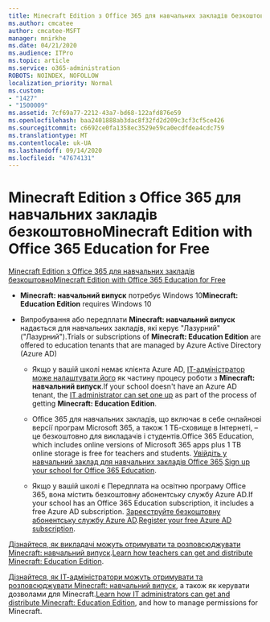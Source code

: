 ```yaml
---
title: Minecraft Edition з Office 365 для навчальних закладів безкоштовно
ms.author: cmcatee
author: cmcatee-MSFT
manager: mnirkhe
ms.date: 04/21/2020
ms.audience: ITPro
ms.topic: article
ms.service: o365-administration
ROBOTS: NOINDEX, NOFOLLOW
localization_priority: Normal
ms.custom:
- "1427"
- "1500009"
ms.assetid: 7cf69a77-2212-43a7-bd68-122afd876e59
ms.openlocfilehash: baa2401888ab3dac8f32fd2d209c3cf3cf5ce426
ms.sourcegitcommit: c6692ce0fa1358ec3529e59ca0ecdfdea4cdc759
ms.translationtype: MT
ms.contentlocale: uk-UA
ms.lasthandoff: 09/14/2020
ms.locfileid: "47674131"
---
```

# <a name="minecraft-edition-with-office-365-education-for-free"></a><span data-ttu-id="50f62-102">Minecraft Edition з Office 365 для навчальних закладів безкоштовно</span><span class="sxs-lookup"><span data-stu-id="50f62-102">Minecraft Edition with Office 365 Education for Free</span></span>

[<span data-ttu-id="50f62-103">Minecraft Edition з Office 365 для навчальних закладів безкоштовно</span><span class="sxs-lookup"><span data-stu-id="50f62-103">Minecraft Edition with Office 365 Education for Free</span></span>](https://docs.microsoft.com/education/windows/get-minecraft-for-education)
  
- <span data-ttu-id="50f62-104">**Minecraft: навчальний випуск** потребує Windows 10</span><span class="sxs-lookup"><span data-stu-id="50f62-104">**Minecraft: Education Edition** requires Windows 10</span></span>

- <span data-ttu-id="50f62-105">Випробування або передплати **Minecraft: навчальний випуск** надається для навчальних закладів, які керує "Лазурний" ("Лазурний").</span><span class="sxs-lookup"><span data-stu-id="50f62-105">Trials or subscriptions of **Minecraft: Education Edition** are offered to education tenants that are managed by Azure Active Directory (Azure AD)</span></span>

  - <span data-ttu-id="50f62-106">Якщо у вашій школі немає клієнта Azure AD, [ІТ-адміністратор може налаштувати його](https://docs.microsoft.com/education/windows/school-get-minecraft) як частину процесу роботи з **Minecraft: навчальний випуск**.</span><span class="sxs-lookup"><span data-stu-id="50f62-106">If your school doesn't have an Azure AD tenant, the [IT administrator can set one up](https://docs.microsoft.com/education/windows/school-get-minecraft) as part of the process of getting **Minecraft: Education Edition**.</span></span>

  - <span data-ttu-id="50f62-107">Office 365 для навчальних закладів, що включає в себе онлайнові версії програм Microsoft 365, а також 1 ТБ-сховище в Інтернеті, – це безкоштовно для викладачів і студентів.</span><span class="sxs-lookup"><span data-stu-id="50f62-107">Office 365 Education, which includes online versions of Microsoft 365 apps plus 1 TB online storage is free for teachers and students.</span></span> <span data-ttu-id="50f62-108">[Увійдіть у навчальний заклад для навчальних закладів Office 365](https://products.office.com/academic/office-365-education-plan).</span><span class="sxs-lookup"><span data-stu-id="50f62-108">[Sign up your school for Office 365 Education](https://products.office.com/academic/office-365-education-plan).</span></span>

  - <span data-ttu-id="50f62-109">Якщо у вашій школі є Передплата на освітню програму Office 365, вона містить безкоштовну абонентську службу Azure AD.</span><span class="sxs-lookup"><span data-stu-id="50f62-109">If your school has an Office 365 Education subscription, it includes a free Azure AD subscription.</span></span> <span data-ttu-id="50f62-110">[Зареєструйте безкоштовну абонентську службу Azure AD](https://msdn.microsoft.com/library/windows/hardware/mt703369%28v=vs.85%29.aspx).</span><span class="sxs-lookup"><span data-stu-id="50f62-110">[Register your free Azure AD subscription](https://msdn.microsoft.com/library/windows/hardware/mt703369%28v=vs.85%29.aspx).</span></span>

<span data-ttu-id="50f62-111">[Дізнайтеся, як викладачі можуть отримувати та розповсюджувати Minecraft: навчальний випуск](https://docs.microsoft.com/education/windows/teacher-get-minecraft).</span><span class="sxs-lookup"><span data-stu-id="50f62-111">[Learn how teachers can get and distribute Minecraft: Education Edition](https://docs.microsoft.com/education/windows/teacher-get-minecraft).</span></span>
  
<span data-ttu-id="50f62-112">[Дізнайтеся, як ІТ-адміністратори можуть отримувати та розповсюджувати Minecraft: навчальний випуск](https://docs.microsoft.com/education/windows/school-get-minecraft), а також як керувати дозволами для Minecraft.</span><span class="sxs-lookup"><span data-stu-id="50f62-112">[Learn how IT administrators can get and distribute Minecraft: Education Edition](https://docs.microsoft.com/education/windows/school-get-minecraft), and how to manage permissions for Minecraft.</span></span>